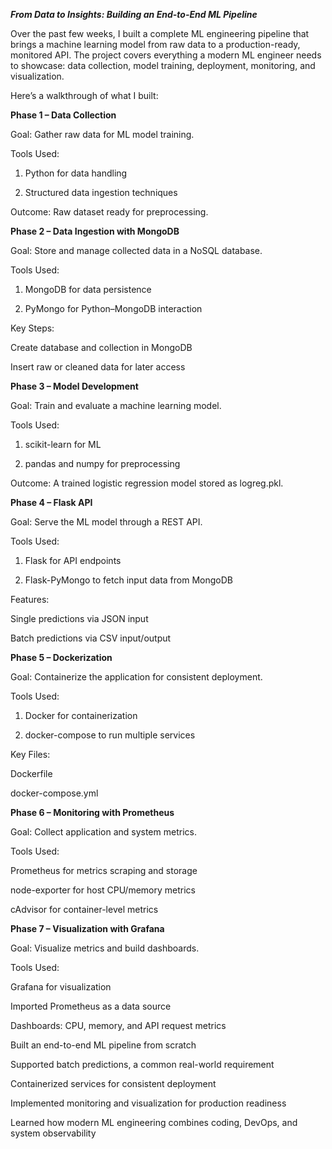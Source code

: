 ***From Data to Insights: Building an End-to-End ML Pipeline***

Over the past few weeks, I built a complete ML engineering pipeline that brings a machine learning model from raw data to a production-ready, monitored API. The project covers everything a modern ML engineer needs to showcase: data collection, model training, deployment, monitoring, and visualization.

Here’s a walkthrough of what I built:

**Phase 1 – Data Collection**

Goal: Gather raw data for ML model training.

Tools Used:

1. Python for data handling

2. Structured data ingestion techniques

Outcome: Raw dataset ready for preprocessing.

**Phase 2 – Data Ingestion with MongoDB**

Goal: Store and manage collected data in a NoSQL database.

Tools Used:

1. MongoDB for data persistence

2. PyMongo for Python–MongoDB interaction

Key Steps:

Create database and collection in MongoDB

Insert raw or cleaned data for later access

**Phase 3 – Model Development**

Goal: Train and evaluate a machine learning model.

Tools Used:

1. scikit-learn for ML

2. pandas and numpy for preprocessing

Outcome: A trained logistic regression model stored as logreg.pkl.

**Phase 4 – Flask API**

Goal: Serve the ML model through a REST API.

Tools Used:

1. Flask for API endpoints

2. Flask-PyMongo to fetch input data from MongoDB

Features:

Single predictions via JSON input

Batch predictions via CSV input/output

**Phase 5 – Dockerization**

Goal: Containerize the application for consistent deployment.

Tools Used:

1. Docker for containerization

2. docker-compose to run multiple services

Key Files:

Dockerfile

docker-compose.yml

**Phase 6 – Monitoring with Prometheus**

Goal: Collect application and system metrics.

Tools Used:

Prometheus for metrics scraping and storage

node-exporter for host CPU/memory metrics

cAdvisor for container-level metrics

**Phase 7 – Visualization with Grafana**

Goal: Visualize metrics and build dashboards.

Tools Used:

Grafana for visualization

Imported Prometheus as a data source

Dashboards: CPU, memory, and API request metrics

Built an end-to-end ML pipeline from scratch

Supported batch predictions, a common real-world requirement

Containerized services for consistent deployment

Implemented monitoring and visualization for production readiness

Learned how modern ML engineering combines coding, DevOps, and system observability
